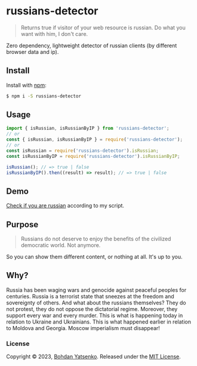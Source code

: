 # russians-detector

> Returns true if visitor of your web resource is russian.
> Do what you want with him, I don't care.

Zero dependency, lightweight detector of russian clients (by different browser data and ip).

## Install

Install with [npm](https://www.npmjs.com/):

```sh
$ npm i -S russians-detector
```

## Usage

```js
import { isRussian, isRussianByIP } from 'russians-detector';
// or
const { isRussian, isRussianByIP } = require('russians-detector');
// or
const isRussian = require('russians-detector').isRussian;
const isRussianByIP = require('russians-detector').isRussianByIP;

isRussian(); // => true | false
isRussianByIP().then((result) => result); // => true | false
```

## Demo

[Check if you are russian](https://mr-devboy.github.io/russians-detector/) according to my script.

## Purpose

> Russians do not deserve to enjoy the benefits of the civilized democratic world. Not anymore.

So you can show them different content, or nothing at all. It's up to you.

## Why?

Russia has been waging wars and genocide against peaceful peoples for centuries. Russia is a terrorist state that sneezes at the freedom and sovereignty of others. And what about the russians themselves? They do not protest, they do not oppose the dictatorial regime. Moreover, they support every war and every murder. This is what is happening today in relation to Ukraine and Ukrainians. This is what happened earlier in relation to Moldova and Georgia. Moscow imperialism must disappear!

### License

Copyright © 2023, [Bohdan Yatsenko](https://github.com/jonschlinkert).
Released under the [MIT License](LICENSE).
